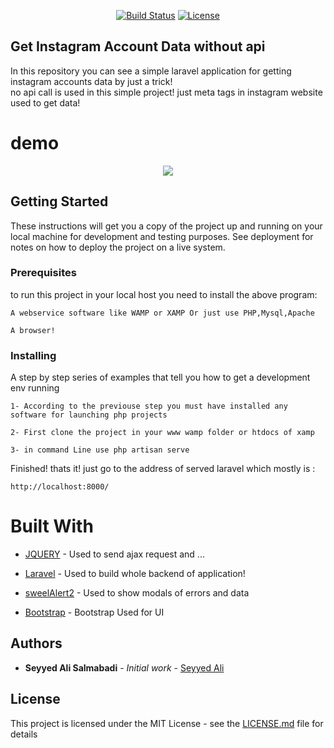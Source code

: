 
<p align="center">
<a href="https://github.com/salis77/Laravel-instagram-account-data-without-api"><img src="https://travis-ci.org/laravel/framework.svg" alt="Build Status"></a>
<a href="https://github.com/salis77/Laravel-instagram-account-data-without-api"><img src="https://poser.pugx.org/laravel/framework/license.svg" alt="License"></a>
</p>

## Get Instagram Account Data without api

In this repository you can see a simple laravel application for getting instagram accounts data by just a trick!<br>
no api call is used in this simple project! just meta tags in instagram website used to get data!

# demo
<div align="center">
<img class="centered" src="https://raw.githubusercontent.com/salis77/Laravel-instagram-account-data-without-api/master/insta.gif">
</div>



## Getting Started

These instructions will get you a copy of the project up and running on your local machine for development and testing purposes. See deployment for notes on how to deploy the project on a live system.

### Prerequisites

to run this project in your local host you need to install the above program:

```
A webservice software like WAMP or XAMP Or just use PHP,Mysql,Apache

```

```
A browser!
```


### Installing

A step by step series of examples that tell you how to get a development env running

```
1- According to the previouse step you must have installed any software for launching php projects
```

```
2- First clone the project in your www wamp folder or htdocs of xamp
```

```
3- in command Line use php artisan serve
```

Finished! thats it! just go to the address of served laravel which mostly is :

``
http://localhost:8000/
``

# Built With

* [JQUERY](https://github.com/jquery/jquery) - Used to send ajax request and ...

* [Laravel](https://github.com/laravel/laravel) - Used to build whole backend of application!

* [sweelAlert2](https://github.com/sweetalert2/sweetalert2) - Used to show modals of errors and data

* [Bootstrap](https://github.com/twbs/bootstrap) - Bootstrap Used for UI

## Authors

* **Seyyed Ali Salmabadi** - *Initial work* - [Seyyed Ali](https://github.com/salis77/)

## License

This project is licensed under the MIT License - see the [LICENSE.md](LICENSE.md) file for details

